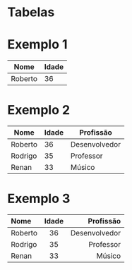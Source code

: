 # Tabelas

# Exemplo 1

| Nome | Idade |
| ---- | ----- |
| Roberto | 36 |


# Exemplo 2

| Nome | Idade | Profissão
| -----| ------| --------|
| Roberto | 36 | Desenvolvedor |
| Rodrigo | 35 | Professor
| Renan | 33 | Músico


# Exemplo 3
| Nome | Idade | Profissão
| :-----| :------:| --------:|
| Roberto | 36 | Desenvolvedor |
| Rodrigo | 35 | Professor
| Renan | 33 | Músico